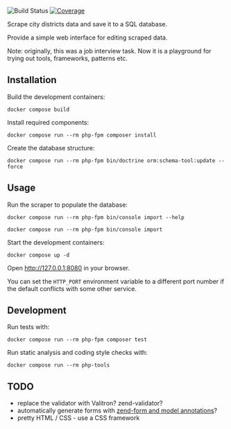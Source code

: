 ![Build Status][build-badge]
[![Coverage][coverage-badge]][coverage-url]

[build-badge]: https://github.com/pawel-slowik/districts/workflows/tests/badge.svg
[coverage-badge]: https://codecov.io/gh/pawel-slowik/districts/branch/master/graph/badge.svg
[coverage-url]: https://codecov.io/gh/pawel-slowik/districts

Scrape city districts data and save it to a SQL database.

Provide a simple web interface for editing scraped data.

Note: originally, this was a job interview task. Now it is a playground for
trying out tools, frameworks, patterns etc.

## Installation

Build the development containers:

    docker compose build

Install required components:

    docker compose run --rm php-fpm composer install

Create the database structure:

    docker compose run --rm php-fpm bin/doctrine orm:schema-tool:update --force

## Usage

Run the scraper to populate the database:

    docker compose run --rm php-fpm bin/console import --help

    docker compose run --rm php-fpm bin/console import

Start the development containers:

    docker compose up -d

Open <http://127.0.0.1:8080> in your browser.

You can set the `HTTP_PORT` environment variable to a different port number if
the default conflicts with some other service.

## Development

Run tests with:

    docker compose run --rm php-fpm composer test

Run static analysis and coding style checks with:

    docker compose run --rm php-tools

## TODO

- replace the validator with Valitron? zend-validator?
- automatically generate forms with [zend-form and model annotations](https://docs.zendframework.com/zend-form/quick-start/#using-annotations)?
- pretty HTML / CSS - use a CSS framework
